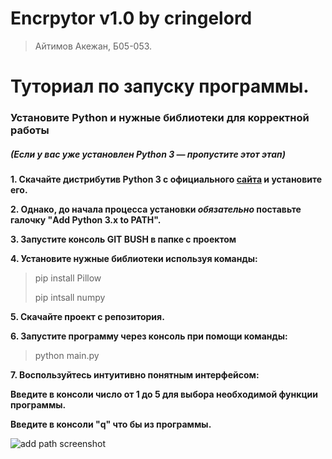 
<h1 id="10">Encrpytor v1.0 by cringelord </h1>
<blockquote>
<p>Айтимов Акежан, Б05-053.</p>
</blockquote>
<h1 id="-">Туториал по запуску программы.</h1>
<h3 id="-python-"><strong>Установите Python и нужные библиотеки для корректной работы</strong></h3>
<h5 id="-python3-project-">(Если у вас уже установлен Python 3 — пропустите этот этап)</h5>
<p><strong>1. Скачайте дистрибутив Python 3 с официального <a href="https://www.python.org/downloads/">сайта</a> и установите его.</strong> 
<p><strong>2.  Однако, до начала процесса установки <em>обязательно</em> поставьте галочку "Add Python 3.x to PATH".</strong></p> 
<p><strong>3. Запустите консоль GIT BUSH в папке с проектом</strong></p>
<p><strong>4. Установите нужные библиотеки используя команды:</strong></p>
<blockquote>
<p>pip install Pillow</p>
<p>pip intsall numpy</p>
</blockquote>
<p><strong>5. Скачайте проект с репозитория.</strong>
<p><strong>6. Запустите программу через консоль при помощи команды:</strong></p>
<blockquote>
<p>python main.py</p>
</blockquote>
<p><strong>7. Воспользуйтесь интуитивно понятным интерфейсом:</strong></p>
<p><strong>Введите в консоли число от 1 до 5 для выбора необходимой функции программы.</strong></p>
<p><strong>Введите в консоли "q" что бы из программы.</strong></p>
<p><img src="https://sun9-78.userapi.com/impf/oiLtTGRFbajTcrjlOLr2pelIoFjnCfCaejfTHA/VP4McazWyHc.jpg?size=567x223&quality=95&sign=d73c8bc41b628ef8ad36147808ba0f14&type=album" alt="add path screenshot"></p>

